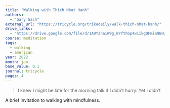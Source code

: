 ```yaml
---
title: "Walking with Thich Nhat Hanh"
authors:
  - "Gary Gach"
external_url: "https://tricycle.org/trikedaily/walk-thich-nhat-hanh/"
drive_links: 
  - "https://drive.google.com/file/d/1A9Y2haiW9g_WrfthGp4w1ikgOFmin9BH/view?usp=drivesdk"
course: meditation
tags:
  - walking
  - american
year: 2022
month: jan
base_value: 0.1
journal: tricycle
pages: 4
---
```


> I knew I might be late for the morning talk if I didn’t hurry. Yet I didn’t

A brief invitation to walking with mindfulness.
